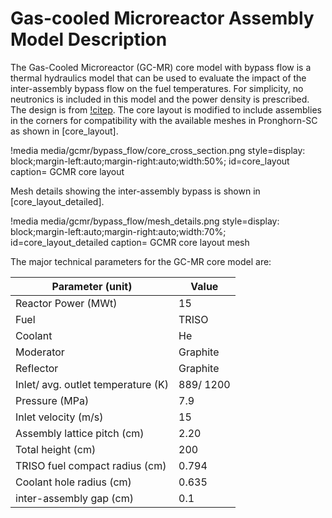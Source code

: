 # Gas-cooled Microreactor Assembly Model Description

The Gas-Cooled Microreactor (GC-MR) core model with bypass flow is a thermal hydraulics model that can be used to evaluate the impact of the inter-assembly bypass flow on the fuel temperatures. For simplicity, no neutronics is included in this model and the power density is prescribed. The design is from [!citep](Duchnowski2022). The core layout is modified to include assemblies in the corners for compatibility with the available meshes in Pronghorn-SC as shown in [core_layout].

!media media/gcmr/bypass_flow/core_cross_section.png
      style=display: block;margin-left:auto;margin-right:auto;width:50%;
      id=core_layout
      caption= GCMR core layout

Mesh details showing the inter-assembly bypass is shown in [core_layout_detailed].

!media media/gcmr/bypass_flow/mesh_details.png
      style=display: block;margin-left:auto;margin-right:auto;width:70%;
      id=core_layout_detailed
      caption= GCMR core layout mesh


The major technical parameters for the GC-MR core model are:

| Parameter (unit)                   | Value     |
| ---------------------------------- | --------- |
| Reactor Power (MWt)                | 15        |
| Fuel                               | TRISO     |
| Coolant                            | He        |
| Moderator                          | Graphite  |
| Reflector                          | Graphite  |
| Inlet/ avg. outlet temperature (K) | 889/ 1200 |
| Pressure (MPa)                     | 7.9       |
| Inlet velocity (m/s)               | 15        |
| Assembly lattice pitch (cm)        | 2.20      |
| Total height (cm)                  | 200       |
| TRISO fuel compact radius (cm)     | 0.794     |
| Coolant hole radius (cm)           | 0.635     |
| inter-assembly gap (cm)            | 0.1       |

